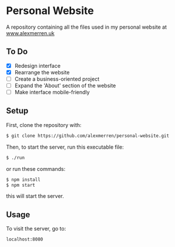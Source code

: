 # Personal Website 
A repository containing all the files used in my personal website at 
www.alexmerren.uk

## To Do

 - [x] Redesign interface
 - [x] Rearrange the website
 - [ ] Create a business-oriented project
 - [ ] Expand the 'About' section of the website
 - [ ] Make interface mobile-friendly

## Setup

First, clone the repository with:

```bash
$ git clone https://github.com/alexmerren/personal-website.git
```

Then, to start the server, run this executable file:

```bash
$ ./run
```

or run these commands:

```bash
$ npm install
$ npm start
```

this will start the server.

## Usage

To visit the server, go to:

```
localhost:8080
```
